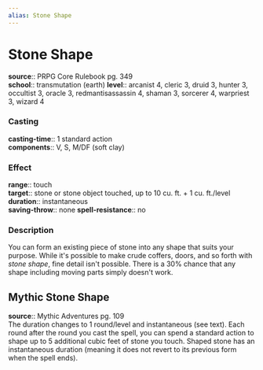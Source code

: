 ```yaml
---
alias: Stone Shape
---
```


# Stone Shape 

**source**:: PRPG Core Rulebook pg. 349  
**school**:: transmutation (earth)
**level**:: arcanist 4, cleric 3, druid 3, hunter 3, occultist 3, oracle 3, redmantisassassin 4, shaman 3, sorcerer 4, warpriest 3, wizard 4

### Casting 

**casting-time**:: 1 standard action  
**components**:: V, S, M/DF (soft clay)

### Effect 

**range**:: touch  
**target**:: stone or stone object touched, up to 10 cu. ft. + 1 cu. ft./level  
**duration**:: instantaneous  
**saving-throw**:: none
**spell-resistance**:: no

### Description 

You can form an existing piece of stone into any shape that suits your purpose. While it's possible to make crude coffers, doors, and so forth with *stone shape*, fine detail isn't possible. There is a 30% chance that any shape including moving parts simply doesn't work.

## Mythic Stone Shape 

**source**:: Mythic Adventures pg. 109  
The duration changes to 1 round/level and instantaneous (see text). Each round after the round you cast the spell, you can spend a standard action to shape up to 5 additional cubic feet of stone you touch. Shaped stone has an instantaneous duration (meaning it does not revert to its previous form when the spell ends).
